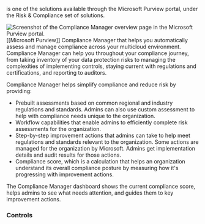 is one of the solutions available through the Microsoft Purview portal, under the Risk & Compliance set of solutions.

![Screenshot of the Compliance Manager overview page in the Microsoft Purview portal.](https://learn.microsoft.com/en-us/training/wwl-sci/describe-purview-risk-compliance-governance/media/compliance-manager.png)
[[Microsoft Purview]] Compliance Manager that helps you automatically assess and manage compliance across your multicloud environment. Compliance Manager can help you throughout your compliance journey, from taking inventory of your data protection risks to managing the complexities of implementing controls, staying current with regulations and certifications, and reporting to auditors.

Compliance Manager helps simplify compliance and reduce risk by providing:
- Prebuilt assessments based on common regional and industry regulations and standards. Admins can also use custom assessment to help with compliance needs unique to the organization.
- Workflow capabilities that enable admins to efficiently complete risk assessments for the organization.
- Step-by-step improvement actions that admins can take to help meet regulations and standards relevant to the organization. Some actions are managed for the organization by Microsoft. Admins get implementation details and audit results for those actions.
- Compliance score, which is a calculation that helps an organization understand its overall compliance posture by measuring how it's progressing with improvement actions.

The Compliance Manager dashboard shows the current compliance score, helps admins to see what needs attention, and guides them to key improvement actions.
### Controls

